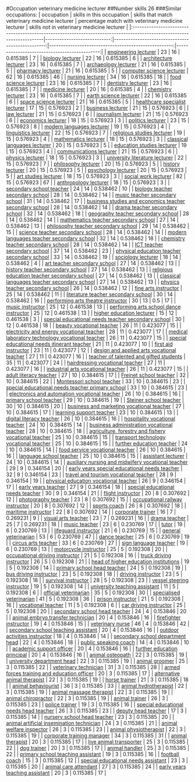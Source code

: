 #Occupation veterinary medicine lecturer
##Number skills 26
###Similar occupations:
| occupation                                                                                                            |   skills in this occupation |   skills that match veterinary medicine lecturer |   percentage match with veterinary medicine lecturer |   skills not in veterinary medicine lecturer |
|:----------------------------------------------------------------------------------------------------------------------|----------------------------:|-------------------------------------------------:|-----------------------------------------------------:|---------------------------------------------:|
| [engineering lecturer](engineering_lecturer.md)                                                                       |                          23 |                                               16 |                                             0.615385 |                                            7 |
| [biology lecturer](biology_lecturer.md)                                                                               |                          22 |                                               16 |                                             0.615385 |                                            6 |
| [architecture lecturer](architecture_lecturer.md)                                                                     |                          23 |                                               16 |                                             0.615385 |                                            7 |
| [archaeology lecturer](archaeology_lecturer.md)                                                                       |                          21 |                                               16 |                                             0.615385 |                                            5 |
| [pharmacy lecturer](pharmacy_lecturer.md)                                                                             |                          21 |                                               16 |                                             0.615385 |                                            5 |
| [computer science lecturer](computer_science_lecturer.md)                                                             |                          62 |                                               16 |                                             0.615385 |                                           46 |
| [nursing lecturer](nursing_lecturer.md)                                                                               |                          34 |                                               16 |                                             0.615385 |                                           18 |
| [food science lecturer](food_science_lecturer.md)                                                                     |                          23 |                                               16 |                                             0.615385 |                                            7 |
| [dentistry lecturer](dentistry_lecturer.md)                                                                           |                          23 |                                               16 |                                             0.615385 |                                            7 |
| [medicine lecturer](medicine_lecturer.md)                                                                             |                          20 |                                               16 |                                             0.615385 |                                            4 |
| [chemistry lecturer](chemistry_lecturer.md)                                                                           |                          23 |                                               16 |                                             0.615385 |                                            7 |
| [earth science lecturer](earth_science_lecturer.md)                                                                   |                          22 |                                               16 |                                             0.615385 |                                            6 |
| [space science lecturer](space_science_lecturer.md)                                                                   |                          21 |                                               16 |                                             0.615385 |                                            5 |
| [healthcare specialist lecturer](healthcare_specialist_lecturer.md)                                                   |                          17 |                                               15 |                                             0.576923 |                                            2 |
| [business lecturer](business_lecturer.md)                                                                             |                          21 |                                               15 |                                             0.576923 |                                            6 |
| [law lecturer](law_lecturer.md)                                                                                       |                          21 |                                               15 |                                             0.576923 |                                            6 |
| [journalism lecturer](journalism_lecturer.md)                                                                         |                          21 |                                               15 |                                             0.576923 |                                            6 |
| [economics lecturer](economics_lecturer.md)                                                                           |                          18 |                                               15 |                                             0.576923 |                                            3 |
| [politics lecturer](politics_lecturer.md)                                                                             |                          23 |                                               15 |                                             0.576923 |                                            8 |
| [modern languages lecturer](modern_languages_lecturer.md)                                                             |                          19 |                                               15 |                                             0.576923 |                                            4 |
| [linguistics lecturer](linguistics_lecturer.md)                                                                       |                          22 |                                               15 |                                             0.576923 |                                            7 |
| [religious studies lecturer](religious_studies_lecturer.md)                                                           |                          19 |                                               15 |                                             0.576923 |                                            4 |
| [mathematics lecturer](mathematics_lecturer.md)                                                                       |                          18 |                                               15 |                                             0.576923 |                                            3 |
| [classical languages lecturer](classical_languages_lecturer.md)                                                       |                          20 |                                               15 |                                             0.576923 |                                            5 |
| [education studies lecturer](education_studies_lecturer.md)                                                           |                          19 |                                               15 |                                             0.576923 |                                            4 |
| [communications lecturer](communications_lecturer.md)                                                                 |                          21 |                                               15 |                                             0.576923 |                                            6 |
| [physics lecturer](physics_lecturer.md)                                                                               |                          18 |                                               15 |                                             0.576923 |                                            3 |
| [university literature lecturer](university_literature_lecturer.md)                                                   |                          22 |                                               15 |                                             0.576923 |                                            7 |
| [philosophy lecturer](philosophy_lecturer.md)                                                                         |                          20 |                                               15 |                                             0.576923 |                                            5 |
| [history lecturer](history_lecturer.md)                                                                               |                          20 |                                               15 |                                             0.576923 |                                            5 |
| [psychology lecturer](psychology_lecturer.md)                                                                         |                          20 |                                               15 |                                             0.576923 |                                            5 |
| [art studies lecturer](art_studies_lecturer.md)                                                                       |                          18 |                                               15 |                                             0.576923 |                                            3 |
| [social work lecturer](social_work_lecturer.md)                                                                       |                          82 |                                               15 |                                             0.576923 |                                           67 |
| [anthropology lecturer](anthropology_lecturer.md)                                                                     |                          18 |                                               15 |                                             0.576923 |                                            3 |
| [secondary school teacher](secondary_school_teacher.md)                                                               |                          24 |                                               14 |                                             0.538462 |                                           10 |
| [biology teacher secondary school](biology_teacher_secondary_school.md)                                               |                          28 |                                               14 |                                             0.538462 |                                           14 |
| [music teacher secondary school](music_teacher_secondary_school.md)                                                   |                          31 |                                               14 |                                             0.538462 |                                           17 |
| [business studies and economics teacher secondary school](business_studies_and_economics_teacher_secondary_school.md) |                          28 |                                               14 |                                             0.538462 |                                           14 |
| [drama teacher secondary school](drama_teacher_secondary_school.md)                                                   |                          32 |                                               14 |                                             0.538462 |                                           18 |
| [geography teacher secondary school](geography_teacher_secondary_school.md)                                           |                          28 |                                               14 |                                             0.538462 |                                           14 |
| [mathematics teacher secondary school](mathematics_teacher_secondary_school.md)                                       |                          27 |                                               14 |                                             0.538462 |                                           13 |
| [philosophy teacher secondary school](philosophy_teacher_secondary_school.md)                                         |                          29 |                                               14 |                                             0.538462 |                                           15 |
| [science teacher secondary school](science_teacher_secondary_school.md)                                               |                          28 |                                               14 |                                             0.538462 |                                           14 |
| [modern languages teacher secondary school](modern_languages_teacher_secondary_school.md)                             |                          32 |                                               14 |                                             0.538462 |                                           18 |
| [chemistry teacher secondary school](chemistry_teacher_secondary_school.md)                                           |                          28 |                                               14 |                                             0.538462 |                                           14 |
| [ICT teacher secondary school](ICT_teacher_secondary_school.md)                                                       |                          37 |                                               14 |                                             0.538462 |                                           23 |
| [physical education teacher secondary school](physical_education_teacher_secondary_school.md)                         |                          33 |                                               14 |                                             0.538462 |                                           19 |
| [sociology lecturer](sociology_lecturer.md)                                                                           |                          18 |                                               14 |                                             0.538462 |                                            4 |
| [art teacher secondary school](art_teacher_secondary_school.md)                                                       |                          27 |                                               14 |                                             0.538462 |                                           13 |
| [history teacher secondary school](history_teacher_secondary_school.md)                                               |                          27 |                                               14 |                                             0.538462 |                                           13 |
| [religious education teacher secondary school](religious_education_teacher_secondary_school.md)                       |                          27 |                                               14 |                                             0.538462 |                                           13 |
| [classical languages teacher secondary school](classical_languages_teacher_secondary_school.md)                       |                          27 |                                               14 |                                             0.538462 |                                           13 |
| [physics teacher secondary school](physics_teacher_secondary_school.md)                                               |                          26 |                                               14 |                                             0.538462 |                                           12 |
| [fine arts instructor](fine_arts_instructor.md)                                                                       |                          25 |                                               14 |                                             0.538462 |                                           11 |
| [literature teacher secondary school](literature_teacher_secondary_school.md)                                         |                          30 |                                               14 |                                             0.538462 |                                           16 |
| [performing arts theatre instructor](performing_arts_theatre_instructor.md)                                           |                          30 |                                               13 |                                             0.5      |                                           17 |
| [music instructor](music_instructor.md)                                                                               |                          25 |                                               12 |                                             0.461538 |                                           13 |
| [performing arts school dance instructor](performing_arts_school_dance_instructor.md)                                 |                          25 |                                               12 |                                             0.461538 |                                           13 |
| [higher education lecturer](higher_education_lecturer.md)                                                             |                          15 |                                               12 |                                             0.461538 |                                            3 |
| [special educational needs teacher secondary school](special_educational_needs_teacher_secondary_school.md)           |                          30 |                                               12 |                                             0.461538 |                                           18 |
| [beauty vocational teacher](beauty_vocational_teacher.md)                                                             |                          26 |                                               11 |                                             0.423077 |                                           15 |
| [electricity and energy vocational teacher](electricity_and_energy_vocational_teacher.md)                             |                          28 |                                               11 |                                             0.423077 |                                           17 |
| [medical laboratory technology vocational teacher](medical_laboratory_technology_vocational_teacher.md)               |                          26 |                                               11 |                                             0.423077 |                                           15 |
| [special educational needs itinerant teacher](special_educational_needs_itinerant_teacher.md)                         |                          21 |                                               11 |                                             0.423077 |                                           10 |
| [first aid instructor](first_aid_instructor.md)                                                                       |                          23 |                                               11 |                                             0.423077 |                                           12 |
| [design and applied arts vocational teacher](design_and_applied_arts_vocational_teacher.md)                           |                          27 |                                               11 |                                             0.423077 |                                           16 |
| [teacher of talented and gifted students](teacher_of_talented_and_gifted_students.md)                                 |                          35 |                                               11 |                                             0.423077 |                                           24 |
| [hairdressing vocational teacher](hairdressing_vocational_teacher.md)                                                 |                          27 |                                               11 |                                             0.423077 |                                           16 |
| [industrial arts vocational teacher](industrial_arts_vocational_teacher.md)                                           |                          26 |                                               11 |                                             0.423077 |                                           15 |
| [adult literacy teacher](adult_literacy_teacher.md)                                                                   |                          27 |                                               10 |                                             0.384615 |                                           17 |
| [Freinet school teacher](Freinet_school_teacher.md)                                                                   |                          32 |                                               10 |                                             0.384615 |                                           22 |
| [Montessori school teacher](Montessori_school_teacher.md)                                                             |                          33 |                                               10 |                                             0.384615 |                                           23 |
| [special educational needs teacher primary school](special_educational_needs_teacher_primary_school.md)               |                          33 |                                               10 |                                             0.384615 |                                           23 |
| [electronics and automation vocational teacher](electronics_and_automation_vocational_teacher.md)                     |                          26 |                                               10 |                                             0.384615 |                                           16 |
| [primary school teacher](primary_school_teacher.md)                                                                   |                          29 |                                               10 |                                             0.384615 |                                           19 |
| [Steiner school teacher](Steiner_school_teacher.md)                                                                   |                          30 |                                               10 |                                             0.384615 |                                           20 |
| [business and marketing vocational teacher](business_and_marketing_vocational_teacher.md)                             |                          27 |                                               10 |                                             0.384615 |                                           17 |
| [learning support teacher](learning_support_teacher.md)                                                               |                          23 |                                               10 |                                             0.384615 |                                           13 |
| [digital literacy teacher](digital_literacy_teacher.md)                                                               |                          26 |                                               10 |                                             0.384615 |                                           16 |
| [hospitality vocational teacher](hospitality_vocational_teacher.md)                                                   |                          24 |                                               10 |                                             0.384615 |                                           14 |
| [business administration vocational teacher](business_administration_vocational_teacher.md)                           |                          28 |                                               10 |                                             0.384615 |                                           18 |
| [agriculture, forestry and fishery vocational teacher](agriculture,_forestry_and_fishery_vocational_teacher.md)       |                          25 |                                               10 |                                             0.384615 |                                           15 |
| [transport technology vocational teacher](transport_technology_vocational_teacher.md)                                 |                          25 |                                               10 |                                             0.384615 |                                           15 |
| [further education teacher](further_education_teacher.md)                                                             |                          24 |                                               10 |                                             0.384615 |                                           14 |
| [food service vocational teacher](food_service_vocational_teacher.md)                                                 |                          26 |                                               10 |                                             0.384615 |                                           16 |
| [language school teacher](language_school_teacher.md)                                                                 |                          25 |                                               10 |                                             0.384615 |                                           15 |
| [assistant lecturer](assistant_lecturer.md)                                                                           |                          24 |                                               10 |                                             0.384615 |                                           14 |
| [auxiliary nursing and midwifery vocational teacher](auxiliary_nursing_and_midwifery_vocational_teacher.md)           |                          29 |                                                9 |                                             0.346154 |                                           20 |
| [early years special educational needs teacher](early_years_special_educational_needs_teacher.md)                     |                          32 |                                                9 |                                             0.346154 |                                           23 |
| [travel and tourism vocational teacher](travel_and_tourism_vocational_teacher.md)                                     |                          28 |                                                9 |                                             0.346154 |                                           19 |
| [physical education vocational teacher](physical_education_vocational_teacher.md)                                     |                          26 |                                                9 |                                             0.346154 |                                           17 |
| [early years teacher](early_years_teacher.md)                                                                         |                          27 |                                                9 |                                             0.346154 |                                           18 |
| [special educational needs teacher](special_educational_needs_teacher.md)                                             |                          30 |                                                9 |                                             0.346154 |                                           21 |
| [flight instructor](flight_instructor.md)                                                                             |                          20 |                                                8 |                                             0.307692 |                                           12 |
| [photography teacher](photography_teacher.md)                                                                         |                          23 |                                                8 |                                             0.307692 |                                           15 |
| [occupational railway instructor](occupational_railway_instructor.md)                                                 |                          20 |                                                8 |                                             0.307692 |                                           12 |
| [sports coach](sports_coach.md)                                                                                       |                          26 |                                                8 |                                             0.307692 |                                           18 |
| [maritime instructor](maritime_instructor.md)                                                                         |                          22 |                                                8 |                                             0.307692 |                                           14 |
| [corporate trainer](corporate_trainer.md)                                                                             |                          16 |                                                7 |                                             0.269231 |                                            9 |
| [visual arts teacher](visual_arts_teacher.md)                                                                         |                          23 |                                                7 |                                             0.269231 |                                           16 |
| [drama teacher](drama_teacher.md)                                                                                     |                          25 |                                                7 |                                             0.269231 |                                           18 |
| [music teacher](music_teacher.md)                                                                                     |                          23 |                                                6 |                                             0.230769 |                                           17 |
| [tutor](tutor.md)                                                                                                     |                          19 |                                                6 |                                             0.230769 |                                           13 |
| [lifeguard instructor](lifeguard_instructor.md)                                                                       |                          21 |                                                6 |                                             0.230769 |                                           15 |
| [general veterinarian](general_veterinarian.md)                                                                       |                          53 |                                                6 |                                             0.230769 |                                           47 |
| [dance teacher](dance_teacher.md)                                                                                     |                          25 |                                                6 |                                             0.230769 |                                           19 |
| [circus arts teacher](circus_arts_teacher.md)                                                                         |                          33 |                                                6 |                                             0.230769 |                                           27 |
| [sign language teacher](sign_language_teacher.md)                                                                     |                          19 |                                                6 |                                             0.230769 |                                           13 |
| [motorcycle instructor](motorcycle_instructor.md)                                                                     |                          25 |                                                5 |                                             0.192308 |                                           20 |
| [occupational driving instructor](occupational_driving_instructor.md)                                                 |                          21 |                                                5 |                                             0.192308 |                                           16 |
| [truck driving instructor](truck_driving_instructor.md)                                                               |                          26 |                                                5 |                                             0.192308 |                                           21 |
| [head of higher education institutions](head_of_higher_education_institutions.md)                                     |                          19 |                                                5 |                                             0.192308 |                                           14 |
| [primary school head teacher](primary_school_head_teacher.md)                                                         |                          24 |                                                5 |                                             0.192308 |                                           19 |
| [bus driving instructor](bus_driving_instructor.md)                                                                   |                          23 |                                                5 |                                             0.192308 |                                           18 |
| [driving instructor](driving_instructor.md)                                                                           |                          23 |                                                5 |                                             0.192308 |                                           18 |
| [survival instructor](survival_instructor.md)                                                                         |                          28 |                                                5 |                                             0.192308 |                                           23 |
| [vessel steering instructor](vessel_steering_instructor.md)                                                           |                          19 |                                                5 |                                             0.192308 |                                           14 |
| [university teaching assistant](university_teaching_assistant.md)                                                     |                          11 |                                                5 |                                             0.192308 |                                            6 |
| [official veterinarian](official_veterinarian.md)                                                                     |                          35 |                                                5 |                                             0.192308 |                                           30 |
| [specialised veterinarian](specialised_veterinarian.md)                                                               |                          41 |                                                5 |                                             0.192308 |                                           36 |
| [prison instructor](prison_instructor.md)                                                                             |                          21 |                                                5 |                                             0.192308 |                                           16 |
| [vocational teacher](vocational_teacher.md)                                                                           |                          11 |                                                5 |                                             0.192308 |                                            6 |
| [car driving instructor](car_driving_instructor.md)                                                                   |                          25 |                                                5 |                                             0.192308 |                                           20 |
| [secondary school head teacher](secondary_school_head_teacher.md)                                                     |                          24 |                                                4 |                                             0.153846 |                                           20 |
| [animal embryo transfer technician](animal_embryo_transfer_technician.md)                                             |                          20 |                                                4 |                                             0.153846 |                                           16 |
| [firefighter instructor](firefighter_instructor.md)                                                                   |                          19 |                                                4 |                                             0.153846 |                                           15 |
| [veterinary nurse](veterinary_nurse.md)                                                                               |                          46 |                                                4 |                                             0.153846 |                                           42 |
| [secondary school teaching assistant](secondary_school_teaching_assistant.md)                                         |                          20 |                                                4 |                                             0.153846 |                                           16 |
| [outdoor activities instructor](outdoor_activities_instructor.md)                                                     |                          18 |                                                4 |                                             0.153846 |                                           14 |
| [secondary school department head](secondary_school_department_head.md)                                               |                          22 |                                                4 |                                             0.153846 |                                           18 |
| [public speaking coach](public_speaking_coach.md)                                                                     |                          14 |                                                4 |                                             0.153846 |                                           10 |
| [academic support officer](academic_support_officer.md)                                                               |                          20 |                                                4 |                                             0.153846 |                                           16 |
| [further education principal](further_education_principal.md)                                                         |                          20 |                                                4 |                                             0.153846 |                                           16 |
| [animal osteopath](animal_osteopath.md)                                                                               |                          22 |                                                3 |                                             0.115385 |                                           19 |
| [university department head](university_department_head.md)                                                           |                          22 |                                                3 |                                             0.115385 |                                           19 |
| [animal groomer](animal_groomer.md)                                                                                   |                          25 |                                                3 |                                             0.115385 |                                           22 |
| [veterinary technician](veterinary_technician.md)                                                                     |                          31 |                                                3 |                                             0.115385 |                                           28 |
| [armed forces training and education officer](armed_forces_training_and_education_officer.md)                         |                          20 |                                                3 |                                             0.115385 |                                           17 |
| [alternative animal therapist](alternative_animal_therapist.md)                                                       |                          22 |                                                3 |                                             0.115385 |                                           19 |
| [horse trainer](horse_trainer.md)                                                                                     |                          21 |                                                3 |                                             0.115385 |                                           18 |
| [animal behaviourist](animal_behaviourist.md)                                                                         |                          36 |                                                3 |                                             0.115385 |                                           33 |
| [animal hydrotherapist](animal_hydrotherapist.md)                                                                     |                          22 |                                                3 |                                             0.115385 |                                           19 |
| [animal massage therapist](animal_massage_therapist.md)                                                               |                          22 |                                                3 |                                             0.115385 |                                           19 |
| [animal chiropractor](animal_chiropractor.md)                                                                         |                          22 |                                                3 |                                             0.115385 |                                           19 |
| [animal trainer](animal_trainer.md)                                                                                   |                          26 |                                                3 |                                             0.115385 |                                           23 |
| [police trainer](police_trainer.md)                                                                                   |                          19 |                                                3 |                                             0.115385 |                                           16 |
| [special educational needs head teacher](special_educational_needs_head_teacher.md)                                   |                          26 |                                                3 |                                             0.115385 |                                           23 |
| [deputy head teacher](deputy_head_teacher.md)                                                                         |                          17 |                                                3 |                                             0.115385 |                                           14 |
| [nursery school head teacher](nursery_school_head_teacher.md)                                                         |                          23 |                                                3 |                                             0.115385 |                                           20 |
| [animal artificial insemination technician](animal_artificial_insemination_technician.md)                             |                          24 |                                                3 |                                             0.115385 |                                           21 |
| [animal welfare inspector](animal_welfare_inspector.md)                                                               |                          26 |                                                3 |                                             0.115385 |                                           23 |
| [animal physiotherapist](animal_physiotherapist.md)                                                                   |                          22 |                                                3 |                                             0.115385 |                                           19 |
| [corporate training manager](corporate_training_manager.md)                                                           |                          34 |                                                3 |                                             0.115385 |                                           31 |
| [animal therapist](animal_therapist.md)                                                                               |                          20 |                                                3 |                                             0.115385 |                                           17 |
| [live animal transporter](live_animal_transporter.md)                                                                 |                          25 |                                                3 |                                             0.115385 |                                           22 |
| [dog trainer](dog_trainer.md)                                                                                         |                          20 |                                                3 |                                             0.115385 |                                           17 |
| [animal handler](animal_handler.md)                                                                                   |                          25 |                                                3 |                                             0.115385 |                                           22 |
| [primary school teaching assistant](primary_school_teaching_assistant.md)                                             |                          19 |                                                3 |                                             0.115385 |                                           16 |
| [football coach](football_coach.md)                                                                                   |                          15 |                                                3 |                                             0.115385 |                                           12 |
| [special educational needs assistant](special_educational_needs_assistant.md)                                         |                          23 |                                                3 |                                             0.115385 |                                           20 |
| [animal care attendant](animal_care_attendant.md)                                                                     |                          27 |                                                3 |                                             0.115385 |                                           24 |
| [early years teaching assistant](early_years_teaching_assistant.md)                                                   |                          20 |                                                3 |                                             0.115385 |                                           17 |

